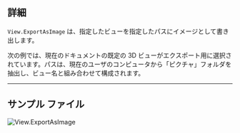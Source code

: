 ## 詳細
`View.ExportAsImage` は、指定したビューを指定したパスにイメージとして書き出します。

次の例では、現在のドキュメントの既定の 3D ビューがエクスポート用に選択されています。パスは、現在のユーザのコンピュータから「ピクチャ」フォルダを抽出し、ビュー名と組み合わせて構成されます。

___
## サンプル ファイル

![View.ExportAsImage](./Revit.Elements.Views.View.ExportAsImage_img.jpg)
